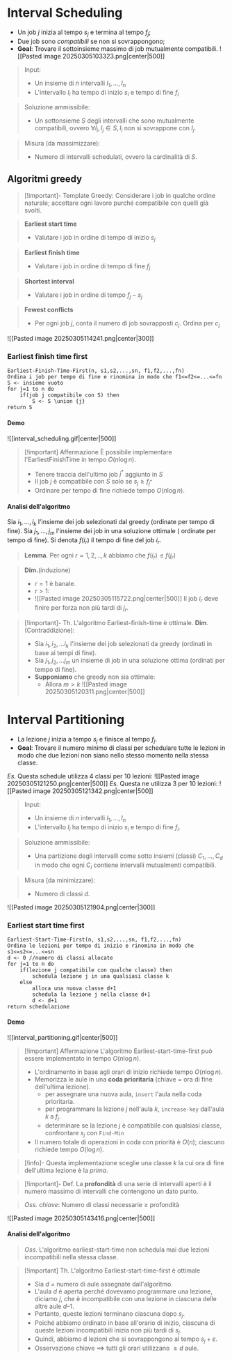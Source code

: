 # Interval Scheduling
- Un job $j$ inizia al tempo $s_j$ e termina al tempo $f_j$;
- Due job sono *compatibili* se non si sovrappongono;
- **Goal**: Trovare il sottoinsieme massimo di job mutualmente compatibili.
![[Pasted image 20250305103323.png|center|500]]

>Input:
>- Un insieme di $n$ intervalli $I_1,...,I_n$
>- L'intervallo $I_i$ ha tempo di inizio $s_i$ e tempo di fine $f_i$

>Soluzione ammissibile:
>- Un sottonsieme $S$ degli intervalli che sono mutualmente compatibili, ovvero $\forall I_i,I_j\in S, I_i\text{ non si sovrappone con }I_j$.

>Misura (da massimizzare):
>- Numero di intervalli schedulati, ovvero la cardinalità di $S$.

## Algoritmi greedy

>[!important]- Template Greedy: Considerare i job in qualche ordine naturale; accettare ogni lavoro purché compatibile con quelli già svolti.

> **Earliest start time**
> - Valutare i job in ordine di tempo di inizio $s_j$

>**Earliest finish time**
>- Valutare i job in ordine di tempo di fine $f_j$

>**Shortest interval**
>- Valutare i job in ordine di tempo $f_j-s_j$

>**Fewest conflicts**
>- Per ogni job $j$, conta il numero di job sovrapposti $c_j$. Ordina per $c_j$

![[Pasted image 20250305114241.png|center|300]]

### Earliest finish time first

```pseudo
Earliest-Finish-Time-First(n, s1,s2,...,sn, f1,f2,...,fn)
Ordina i job per tempo di fine e rinomina in modo che f1<=f2<=...<=fn
S <- insieme vuoto
for j=1 to n do
	if(job j compatibile con S) then
		S <- S \union {j}
return S
```

#### Demo

![[interval_scheduling.gif|center|500]]

>[!important] Affermazione
>È possibile implementare l'EarliestFinishTime in tempo $O(n\log n)$.
>- Tenere traccia dell'ultimo job $j^*$ aggiunto in $S$
>- Il job $j$ è compatibile con $S$ solo se $s_j\ge f_{j^*}$
>- Ordinare per tempo di fine richiede tempo $O(n\log n)$.

#### Analisi dell'algoritmo
Sia $i_1,...,i_k$ l'insieme dei job selezionati dal greedy (ordinate per tempo di fine).
Sia $j_1,...,j_m$ l'insieme dei job in una soluzione ottimale ( ordinate per tempo di fine).
Si denota $f(i_r)$ il tempo di fine del job $i_r$.
>**Lemma**. Per ogni $r=1,2,..,k$ abbiamo che $f(i_r)\le f(j_r)$

>**Dim.**(induzione)
>- $r=1$ è banale.
>- $r\gt 1$:
>- ![[Pasted image 20250305115722.png|center|500]] Il job $i_r$ deve finire per forza non più tardi di $j_r$.

>[!important]- Th. L'algoritmo Earliest-finish-time è ottimale.
>**Dim**. (Contraddizione):
>- Sia $i_1, i_2, ... i_k$ l'insieme dei job selezionati da greedy (ordinati in base ai tempi di fine).
>- Sia $j_1, j_2, ... j_m$ un insieme di job in una soluzione ottima (ordinati per tempo di fine).
>- **Supponiamo** che greedy non sia ottimale:
>	- Allora $m>k$
>![[Pasted image 20250305120311.png|center|500]]

# Interval Partitioning
- La lezione $j$ inizia a tempo $s_j$ e finisce al tempo $f_j$.
- **Goal**: Trovare il numero minimo di classi per schedulare tutte le lezioni in modo che due lezioni non siano nello stesso momento nella stessa classe.

*Es*. Questa schedule utilizza 4 classi per 10 lezioni:
![[Pasted image 20250305121250.png|center|500]]
*Es*. Questa ne utilizza 3 per 10 lezioni:
![[Pasted image 20250305121342.png|center|500]]

>Input:
>- Un insieme di $n$ intervalli $I_1,...,I_n$
>- L'intervallo $I_i$ ha tempo di inizio $s_i$ e tempo di fine $f_i$.

>Soluzione ammissibile:
>- Una partizione degli intervalli come sotto insiemi (classi) $C_1,...,C_d$ in modo che ogni $C_i$ contiene intervalli mutualmenti compatibili.

>Misura (da minimizzare):
>- Numero di classi $d$.

![[Pasted image 20250305121904.png|center|300]]

### Earliest start time first

```pseudo
Earliest-Start-Time-First(n, s1,s2,...,sn, f1,f2,...,fn)
Ordina le lezioni per tempo di inizio e rinomina in modo che s1<=s2<=...<=sn
d <- 0 //numero di classi allocate
for j=1 to n do
	if(lezione j compatibile con qualche classe) then
		schedula lezione j in una qualsiasi classe k
	else
		alloca una nuova classe d+1
		schedula la lezione j nella classe d+1
		d <- d+1
return schedulazione
```

#### Demo
![[interval_partitioning.gif|center|500]]

>[!important] Affermazione
>L'algoritmo Earliest-start-time-first può essere implementato in tempo $O(n\log n)$.
>- L'ordinamento in base agli orari di inizio richiede tempo $O(n\log n)$.
>- Memorizza le aule in una **coda prioritaria** (chiave = ora di fine dell'ultima lezione).
>	- per assegnare una nuova aula, `insert` l'aula nella coda prioritaria.
>	- per programmare la lezione $j$ nell'aula $k$, `increase-key` dall'aula $k$ a $f_j$. 
>	- determinare se la lezione $j$ è compatibile con qualsiasi classe, confrontare $s_j$ con `Find-Min`
>- Il numero totale di operazioni in coda con priorità è $O(n)$; ciascuno richiede tempo $O(\log n)$.

>[!info]- Questa implementazione sceglie una classe $k$ la cui ora di fine dell'ultima lezione è la *prima*.

>[!important]- Def. La **profondità** di una serie di intervalli aperti è il numero massimo di intervalli che contengono un dato punto.

>*Oss. chiave*: Numero di classi necessarie $\ge$ profondità

![[Pasted image 20250305143416.png|center|500]]
#### Analisi dell'algoritmo
>*Oss*. L'algoritmo earliest-start-time non schedula mai due lezioni incompatibili nella stessa classe.

>[!important] Th. L'algoritmo Earliest-start-time-first è ottimale
>- Sia $d$ = numero di aule assegnate dall'algoritmo. 
>- L'aula $d$ è aperta perché dovevamo programmare una lezione, diciamo $j$, che è incompatibile con una lezione in ciascuna delle altre aule $d – 1$. 
>- Pertanto, queste lezioni terminano ciascuna dopo $s_j$. 
>- Poiché abbiamo ordinato in base all'orario di inizio, ciascuna di queste lezioni incompatibili inizia non più tardi di $s_j$. 
>- Quindi, abbiamo d lezioni che si sovrappongono al tempo $s_j + \varepsilon$.
>- Osservazione chiave $\implies$ tutti gli orari utilizzano $\ge d$ aule.



